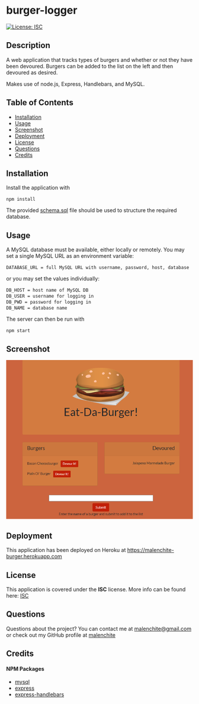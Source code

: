 # burger-logger
[![License: ISC](https://img.shields.io/badge/License-ISC-blue.svg)](https://opensource.org/licenses/ISC)
## Description
A web application that tracks types of burgers and whether or not they have been devoured. Burgers can be added to the list on the left and then devoured as desired.

Makes use of node.js, Express, Handlebars, and MySQL.

## Table of Contents
* [Installation](#Installation)
* [Usage](#Usage)
* [Screenshot](#Screenshot)
* [Deployment](#Deployment)
* [License](#License)
* [Questions](#Questions)
* [Credits](#Credits)

## Installation
Install the application with
```
npm install
```

The provided [schema.sql](https://github.com/malenchite/burger-logger/blob/main/db/schema.sql) file should be used to structure the required database.

## Usage
A MySQL database must be available, either locally or remotely. You may set a single MySQL URL as an environment variable:
```
DATABASE_URL = full MySQL URL with username, password, host, database
```
or you may set the values individually:
```
DB_HOST = host name of MySQL DB
DB_USER = username for logging in
DB_PWD = password for logging in
DB_NAME = database name
```

The server can then be run with
```
npm start
```

## Screenshot
![Screenshot of](assets/images/screenshot.png)  

## Deployment
This application has been deployed on Heroku at https://malenchite-burger.herokuapp.com

## License  
This application is covered under the **ISC** license. More info can be found here: [ISC](https://opensource.org/licenses/ISC)

## Questions
Questions about the project? You can contact me at malenchite@gmail.com or check out my GitHub profile at [malenchite](https://github.com/malenchite)

## Credits
#### NPM Packages
* [mysql](https://www.npmjs.com/package/mysql)
* [express](https://www.npmjs.com/package/express)
* [express-handlebars](https://www.npmjs.com/package/express-handlebars)



